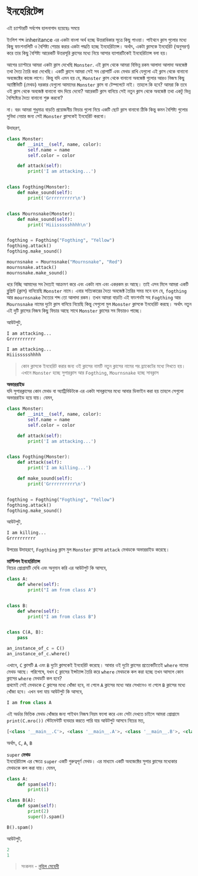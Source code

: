 # ইনহেরিটেন্স

 এই চ্যাপ্টারটি সর্বশেষ হালনাগাদ হয়েছেঃ সময়ে

ইংলিশ শব্দ inheritance এর একটা বাংলা অর্থ হচ্ছে উত্তরাধিকার সূত্রে কিছু পাওয়া। পাইথনে ক্লাস গুলোর মধ্যে কিছু ফাংশনালিটি ও বৈশিষ্ট্য শেয়ার করার একটা পদ্ধতি হচ্ছে ইনহেরিট্যান্স। অর্থাৎ, একটা ক্লাসকে ইনহেরিট \(অনুসরণ\) করে তার কিছু বৈশিষ্ট্য আরেকটি উত্তরসূরি ক্লাসের মধ্যে নিয়ে আসার ব্যাপারটিকেই ইনহেরিট্যান্স বলা হয়।

আগের চ্যাপ্টারে আমরা একটা ক্লাস দেখেছি `Monster`. এই ক্লাস থেকে আমরা বিভিন্ন রকম আলাদা আলাদা অবজেক্ট তথা দৈত্য তৈরি করা দেখেছি। একটি ক্লাসে আমরা সেই সব প্রোপার্টি এবং মেথড রাখি যেগুলো এই ক্লাস থেকে বানানো অবজেক্টের কাজে লাগে। কিন্তু যদি এমন হয় যে, `Monster` ক্লাস থেকে বানানো অবজেক্ট গুলোর আরও নিজস্ব কিছু অ্যাক্টিভিটি \(মেথড\) দরকার যেগুলো আমাদের `Monster` ক্লাস বা টেম্পলেটে নাই। তাহলে কি হবে? আমরা কি তবে ওই ক্লাস থেকে অবজেক্ট বানানো বাদ দিয়ে দেবো? আরেকটি ক্লাস বানিয়ে সেই নতুন ক্লাস থেকে অবজেক্ট তথা একটু ভিন্ন বৈশিষ্ট্যের দৈত্য বানানো শুরু করবো?

না। বরং আমরা শুধুমাত্র বাড়তি প্রয়োজনীয় ফিচার গুলো নিয়ে একটি ছোট ক্লাস বানাবো ঠিকি কিন্তু কমন বৈশিষ্ট্য গুলোর সুবিধা নেয়ার জন্য সেই `Monster` ক্লাসকেই ইনহেরিট করবো।

উদাহরণ,

```python
class Monster:
    def __init__(self, name, color):
        self.name = name
        self.color = color

    def attack(self):
        print('I am attacking...')


class Fogthing(Monster):
    def make_sound(self):
        print('Grrrrrrrrrr\n')


class Mournsnake(Monster):
    def make_sound(self):
        print('Hiiissssshhhh\n')


fogthing = Fogthing("Fogthing", "Yellow")
fogthing.attack()
fogthing.make_sound()

mournsnake = Mournsnake("Mournsnake", "Red")
mournsnake.attack()
mournsnake.make_sound()
```

ধরে নিচ্ছি আমাদের সব দৈত্যই আক্রমণ করে এবং একটা নাম এবং একরকম রং আছে। তাই এসব মিলে আমরা একটি ব্লুপ্রিন্ট \(ক্লাস\) বানিয়েছি `Monster` নামে। এবার সত্যিকারের দৈত্য অবজেক্ট তৈরির সময় মনে হল যে, `fogthing` আর `mournsnake` দৈত্যের শব্দ তো আলাদা রকম। তখন আমরা বাড়তি এই ফাংশনটা সহ `Fogthing` আর `Mournsnake` নামের দুটো ক্লাস বানিয়ে নিয়েছি কিন্তু সেগুলো মুল `Monster` ক্লাসকে ইনহেরিট করছে। অর্থাৎ নতুন এই দুটি ক্লাসের নিজস্ব কিছু ফিচার আছে সাথে `Monster` ক্লাসের সব ফিচারও পাচ্ছে।

আউটপুট,

```python
I am attacking...
Grrrrrrrrrr

I am attacking...
Hiiissssshhhh
```

> কোন ক্লাসকে ইনহেরিট করার জন্য ওই ক্লাসের নামটি নতুন ক্লাসের নামের পর ব্র্যাকেটের মধ্যে লিখতে হয়। এখানে `Monster` হচ্ছে সুপারক্লাস আর `Fogthing`, `Mournsnake` হচ্ছে সাবক্লাস

**অভাররাইড**  
যদি সুপারক্লাসের কোন মেথড বা অ্যাট্রিবিউটকে এর একটা সাবক্লাসের মধ্যে আবার ডিফাইন করা হয় তাহলে সেগুলো অভাররাইড হয়ে যায়। যেমন,

```python
class Monster:
    def __init__(self, name, color):
        self.name = name
        self.color = color

    def attack(self):
        print('I am attacking...')


class Fogthing(Monster):
    def attack(self):
        print('I am killing...')

    def make_sound(self):
        print('Grrrrrrrrrr\n')


fogthing = Fogthing("Fogthing", "Yellow")
fogthing.attack()
fogthing.make_sound()
```

আউটপুট,

```python
I am killing...
Grrrrrrrrrr
```

উপরের উদাহরণে, `Fogthing` ক্লাস মুল `Monster` ক্লাসের `attack` মেথডকে অভাররাইড করেছে।

**মাল্টিপল ইনহেরিট্যান্স**  
নিচের প্রোগ্রামটি দেখি এবং অনুমান করি এর আউটপুট কি আসবে,

```python
class A:
    def where(self):
        print("I am from class A")


class B:
    def where(self):
        print("I am from class B")


class C(A, B):
    pass

an_instance_of_c = C()
an_instance_of_c.where()
```

এখানে, `C` ক্লাসটি `A` এবং `B` দুটো ক্লাসকেই ইনহেরিট করেছে। আবার ওই দুটো ক্লাসের প্রত্যেকটিতেই `where` নামের মেথড আছে। পরিশেষে, যখন `C` ক্লাসের ইন্সট্যান্স তৈরি করে `where` মেথডকে কল করা হচ্ছে তখন আসলে কোন ক্লাসের `where` মেথডটি কল হবে?  
প্রথমেই সেই মেথডকে `C` ক্লাসের মধ্যে খোঁজা হবে, না পেলে `A` ক্লাসের মধ্যে আর সেখানেও না পেলে `B` ক্লাসের মধ্যে খোঁজা হবে। এখন বলা যায় আউটপুট কি আসবে,

```python
I am from class A
```

এই অর্ডার ভিত্তিক মেথড খোঁজার জন্য পাইথন নিজস্ব নিয়ম ফলো করে এবং সেটা দেখতে চাইলে আমরা প্রোগ্রামে `print(C.mro())` স্টেটমেন্টটি ব্যবহার করতে পারি যার আউটপুট আসবে নিচের মত,

```python
[<class '__main__.C'>, <class '__main__.A'>, <class '__main__.B'>, <class 'object'>]
```

অর্থাৎ, `C`, `A`, `B`

`super` **মেথড**  
ইনহেরিট্যান্স এর ক্ষেত্রে `super` একটি গুরুত্বপূর্ণ মেথড। এর মাধ্যমে একটি অবজেক্টের সুপার ক্লাসের মধ্যেকার মেথডকে কল করা যায়। যেমন,

```python
class A:
    def spam(self):
        print(1)

class B(A):
    def spam(self):
        print(2)
        super().spam()

B().spam()
```

আউটপুট,

```python
2
1
```

> সংকলন - [নুহিল মেহেদী](https://nuhil.net)

